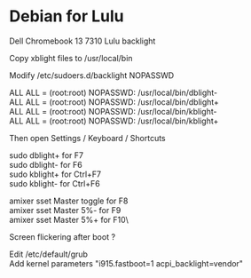 # Debian for Lulu
Dell Chromebook 13 7310 Lulu backlight

Copy xblight files to /usr/local/bin

Modify /etc/sudoers.d/backlight NOPASSWD

ALL ALL = (root:root) NOPASSWD: /usr/local/bin/dblight-\
ALL ALL = (root:root) NOPASSWD: /usr/local/bin/dblight+\
ALL ALL = (root:root) NOPASSWD: /usr/local/bin/kblight-\
ALL ALL = (root:root) NOPASSWD: /usr/local/bin/kblight+

Then open  Settings / Keyboard / Shortcuts

sudo dblight+    for F7\
sudo dblight-    for F6\
sudo kblight+    for Ctrl+F7\
sudo kblight-    for Ctrl+F6

amixer sset Master toggle      for F8\
amixer sset Master 5%-         for F9\
amixer sset Master 5%+         for F10\

Screen flickering after boot ?

Edit /etc/default/grub\
Add kernel parameters  "i915.fastboot=1 acpi_backlight=vendor"
